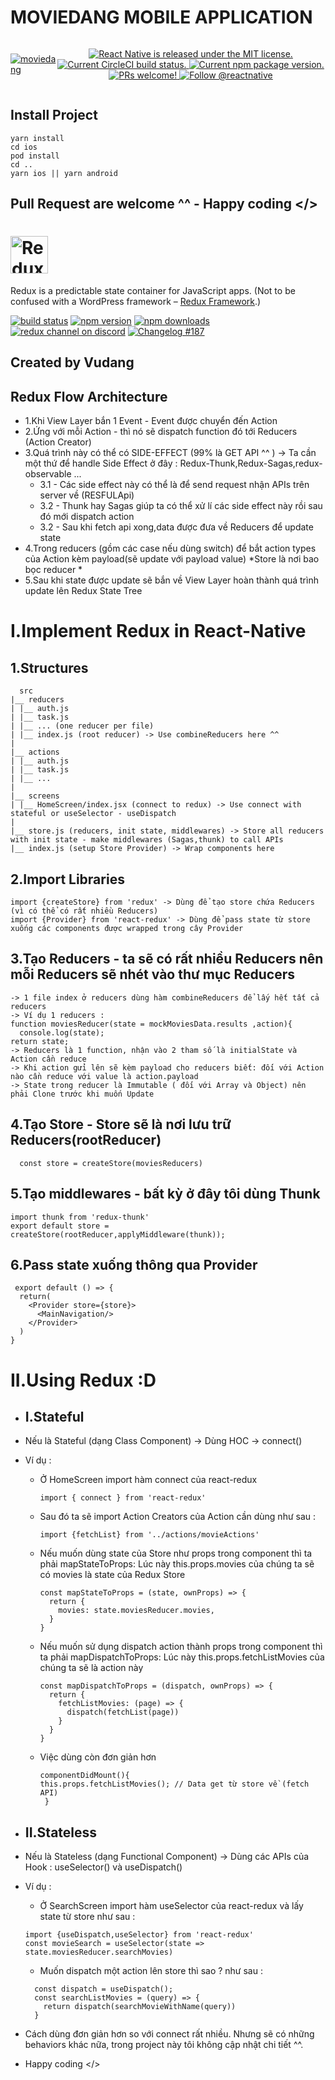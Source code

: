 # MOVIEDANG MOBILE APPLICATION
<div style='display:flex;justify-content:center;align-items:center'>
<a href="https://github.com/giavudangle/movies-redux-example"><img src="https://i.ibb.co/DfdnQ6P/moviedang.png" alt="moviedang" border="0"></a>
<p align="center">
  <a href="https://github.com/facebook/react-native/blob/master/LICENSE">
    <img src="https://img.shields.io/badge/license-MIT-blue.svg" alt="React Native is released under the MIT license." />
  </a>
  <a href="https://circleci.com/gh/facebook/react-native">
    <img src="https://circleci.com/gh/facebook/react-native.svg?style=shield" alt="Current CircleCI build status." />
  </a>
  <a href="https://www.npmjs.org/package/react-native">
    <img src="https://badge.fury.io/js/react-native.svg" alt="Current npm package version." />
  </a>
  <a href="https://reactnative.dev/docs/contributing">
    <img src="https://img.shields.io/badge/PRs-welcome-brightgreen.svg" alt="PRs welcome!" />
  </a>
  <a href="https://twitter.com/intent/follow?screen_name=reactnative">
    <img src="https://img.shields.io/twitter/follow/reactnative.svg?label=Follow%20@reactnative" alt="Follow @reactnative" />
  </a>
</p>
</div>


  ## Install Project
  ```
  yarn install
  cd ios
  pod install
  cd ..
  yarn ios || yarn android
  ```        
  ## Pull Request are welcome ^^ - Happy coding </>



# <a href='http://redux.js.org'><img src='https://camo.githubusercontent.com/f28b5bc7822f1b7bb28a96d8d09e7d79169248fc/687474703a2f2f692e696d6775722e636f6d2f4a65567164514d2e706e67' height='60' alt='Redux Logo' aria-label='redux.js.org' /></a>

Redux is a predictable state container for JavaScript apps.
(Not to be confused with a WordPress framework – [Redux Framework](https://reduxframework.com/).)


[![build status](https://img.shields.io/travis/reduxjs/redux/master.svg?style=flat-square)](https://travis-ci.org/reduxjs/redux)
[![npm version](https://img.shields.io/npm/v/redux.svg?style=flat-square)](https://www.npmjs.com/package/redux)
[![npm downloads](https://img.shields.io/npm/dm/redux.svg?style=flat-square)](https://www.npmjs.com/package/redux)
[![redux channel on discord](https://img.shields.io/badge/discord-%23redux%20%40%20reactiflux-61dafb.svg?style=flat-square)](https://discord.gg/0ZcbPKXt5bZ6au5t)
[![Changelog #187](https://img.shields.io/badge/changelog-%23187-lightgrey.svg?style=flat-square)](https://changelog.com/187)

  ## Created by Vudang
  

  ## Redux Flow Architecture
  - 1.Khi View Layer bắn 1 Event - Event được chuyển đến Action
  - 2.Ứng với mỗi Action - thì nó sẽ dispatch function đó tới Reducers (Action Creator)
  - 3.Quá trình này có thể có SIDE-EFFECT (99% là GET API ^^ ) 
  -> Ta cần một thứ để handle Side Effect ở đây : Redux-Thunk,Redux-Sagas,redux-observable ...
    - 3.1 - Các side effect này có thể là để send request nhận APIs trên server về (RESFULApi)
    - 3.2 - Thunk hay Sagas giúp ta có thể xử lí các side effect này rồi sau đó mới dispatch action
    - 3.2 - Sau khi fetch api xong,data được đưa về Reducers để update state
  - 4.Trong reducers (gồm các case nếu dùng switch) để bắt action types của Action kèm payload(sẽ update với payload value)
  *Store là nơi bao bọc reducer *
  - 5.Sau khi state được update sẽ bắn về View Layer hoàn thành quá trình update lên Redux State Tree




  # I.Implement Redux in React-Native 
  ## 1.Structures 
  ```
    src
  |__ reducers
  | |__ auth.js
  | |__ task.js
  | |__ ... (one reducer per file)
  | |__ index.js (root reducer) -> Use combineReducers here ^^
  |
  |__ actions
  | |__ auth.js
  | |__ task.js
  | |__ ...
  |
  |__ screens
  | |__ HomeScreen/index.jsx (connect to redux) -> Use connect with stateful or useSelector - useDispatch
  |
  |__ store.js (reducers, init state, middlewares) -> Store all reducers with init state - make middlewares (Sagas,thunk) to call APIs
  |__ index.js (setup Store Provider) -> Wrap components here 
  ```

  ## 2.Import Libraries
    import {createStore} from 'redux' -> Dùng để tạo store chứa Reducers (vì có thể có rất nhiều Reducers)
    import {Provider} from 'react-redux' -> Dùng để pass state từ store xuống các components được wrapped trong cây Provider
    
  ##  3.Tạo Reducers - ta sẽ có rất nhiều Reducers nên mỗi Reducers sẽ nhét vào thư mục Reducers
    -> 1 file index ở reducers dùng hàm combineReducers để lấy hết tất cả reducers
    -> Ví dụ 1 reducers : 
    function moviesReducer(state = mockMoviesData.results ,action){
      console.log(state);
    return state;
    -> Reducers là 1 function, nhận vào 2 tham số là initialState và Action cần reduce
    -> Khi action gửi lên sẽ kèm payload cho reducers biết: đối với Action nào cần reduce với value là action.payload
    -> State trong reducer là Immutable ( đối với Array và Object) nên phải Clone trước khi muốn Update
  ## 4.Tạo Store - Store sẽ là nơi lưu trữ Reducers(rootReducer)
      const store = createStore(moviesReducers)   
  ## 5.Tạo middlewares - bất kỳ ở đây tôi dùng Thunk
    import thunk from 'redux-thunk'
    export default store = createStore(rootReducer,applyMiddleware(thunk));
  ## 6.Pass state xuống thông qua Provider
     export default () => { 
      return(
        <Provider store={store}>
          <MainNavigation/>
        </Provider>
      )
    }


  # II.Using Redux :D 
  
 - ##  I.Stateful
  - Nếu là Stateful (dạng Class Component) -> Dùng HOC -> connect()
  - Ví dụ : 
    - Ở HomeScreen import hàm connect của react-redux 
      ```
      import { connect } from 'react-redux'
      ```
    - Sau đó ta sẽ import Action Creators của Action cần dùng như sau :
      ```
      import {fetchList} from '../actions/movieActions'
      ```
    - Nếu muốn dùng state của Store như props trong component thì ta phải
      mapStateToProps: 
      Lúc này this.props.movies của chúng ta sẽ có movies là state của Redux Store
      ```
      const mapStateToProps = (state, ownProps) => {
        return {
          movies: state.moviesReducer.movies,        
        }
      }
      ```
    - Nếu muốn sử dụng dispatch action thành props trong component thì ta phải
      mapDispatchToProps:
      Lúc này this.props.fetchListMovies của chúng ta sẽ là action này
      ```
      const mapDispatchToProps = (dispatch, ownProps) => {
        return {
          fetchListMovies: (page) => {
            dispatch(fetchList(page))
          }    
        }
      } 
      ```
    - Việc dùng còn đơn giản hơn 
      ```
      componentDidMount(){
      this.props.fetchListMovies(); // Data get từ store về (fetch API)
       }
      ```


      
 - ## II.Stateless
  - Nếu là Stateless (dạng Functional Component) 
  -> Dùng các APIs của Hook : useSelector() và useDispatch()
  - Ví dụ :
    - Ở SearchScreen import hàm useSelector của react-redux và lấy state từ store như sau :
    ```
    import {useDispatch,useSelector} from 'react-redux'
    const movieSearch = useSelector(state => state.moviesReducer.searchMovies)
    ```
    - Muốn dispatch một action lên store thì sao ? như sau :
    ```
      const dispatch = useDispatch();
      const searchListMovies = (query) => {
        return dispatch(searchMovieWithName(query))
      }
    ```
  - Cách dùng đơn giản hơn so với connect rất nhiều. Nhưng sẽ có những behaviors khác nữa, trong project này tôi không cập nhật chi tiết ^^.
  - Happy coding </>


